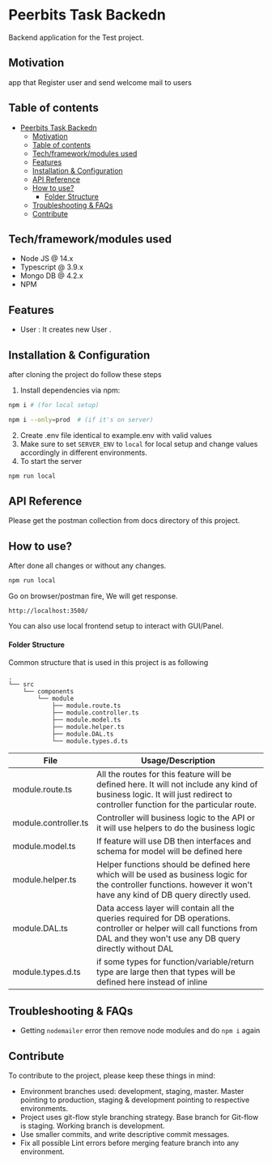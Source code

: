 # Peerbits Task Backedn

Backend application for the Test project.

## Motivation

app that Register user and send welcome mail to users

## Table of contents

- [Peerbits Task Backedn](#peerbits-task-backedn)
  * [Motivation](#motivation)
  * [Table of contents](#table-of-contents)
  * [Tech/framework/modules used](#tech-framework-modules-used)
  * [Features](#features)
  * [Installation & Configuration](#installation---configuration)
  * [API Reference](#api-reference)
  * [How to use?](#how-to-use-)
      - [Folder Structure](#folder-structure)
  * [Troubleshooting & FAQs](#troubleshooting---faqs)
  * [Contribute](#contribute)

## Tech/framework/modules used

-   Node JS @ 14.x
-   Typescript @ 3.9.x
-   Mongo DB @ 4.2.x
-   NPM

## Features

-   User : It creates new User .

## Installation & Configuration

after cloning the project do follow these steps

1. Install dependencies via npm:

```bash
npm i # (for local setup)
```

```bash
npm i --only=prod  # (if it's on server)
```

2. Create .env file identical to example.env with valid values
3. Make sure to set `SERVER_ENV` to `local` for local setup and change values accordingly in different environments.
5. To start the server

```bash
npm run local
```

## API Reference

Please get the postman collection from docs directory of this project.

## How to use?

After done all changes or without any changes.

```bash
npm run local
```

Go on browser/postman fire, We will get response.

```
http://localhost:3500/
```

You can also use local frontend setup to interact with GUI/Panel.

#### Folder Structure

Common structure that is used in this project is as following

```
.
└── src
    └── components
        └── module
            ├── module.route.ts
            ├── module.controller.ts
            ├── module.model.ts
            ├── module.helper.ts
            ├── module.DAL.ts
            └── module.types.d.ts
```

| File                 | Usage/Description                                                                                                                                                                 |
| -------------------- | --------------------------------------------------------------------------------------------------------------------------------------------------------------------------------- |
| module.route.ts      | All the routes for this feature will be defined here. It will not include any kind of business logic. It will just redirect to controller function for the particular route.      |
| module.controller.ts | Controller will business logic to the API or it will use helpers to do the business logic                                                                                         |
| module.model.ts      | If feature will use DB then interfaces and schema for model will be defined here                                                                                                  |
| module.helper.ts     | Helper functions should be defined here which will be used as business logic for the controller functions. however it won't have any kind of DB query directly used.              |
| module.DAL.ts        | Data access layer will contain all the queries required for DB operations. controller or helper will call functions from DAL and they won't use any DB query directly without DAL |
| module.types.d.ts    | if some types for function/variable/return type are large then that types will be defined here instead of inline                                                                  |

## Troubleshooting & FAQs

-   Getting `nodemailer` error then remove node modules and do `npm i` again

## Contribute

To contribute to the project, please keep these things in mind:

-   Environment branches used: development, staging, master. Master pointing to production, staging & development pointing to respective environments.
-   Project uses git-flow style branching strategy. Base branch for Git-flow is staging. Working branch is development.
-   Use smaller commits, and write descriptive commit messages.
-   Fix all possible Lint errors before merging feature branch into any environment.
